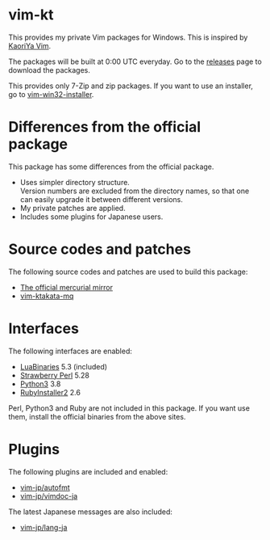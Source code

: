 # vim-kt

This provides my private Vim packages for Windows.
This is inspired by [KaoriYa Vim](https://github.com/koron/vim-kaoriya).

The packages will be built at 0:00 UTC everyday.
Go to the [releases](https://github.com/k-takata/vim-kt/releases) page to download the packages.

This provides only 7-Zip and zip packages. If you want to use an installer, go to [vim-win32-installer](https://github.com/vim/vim-win32-installer).

# Differences from the official package

This package has some differences from the official package.

* Uses simpler directory structure.  
  Version numbers are excluded from the directory names, so that one can easily upgrade it between different versions.
* My private patches are applied.
* Includes some plugins for Japanese users.

# Source codes and patches

The following source codes and patches are used to build this package:

* [The official mercurial mirror](https://hg.osdn.net/view/vim/vim)
* [vim-ktakata-mq](https://osdn.net/users/k_takata/pf/vim-ktakata-mq/wiki/FrontPage)

# Interfaces

The following interfaces are enabled:

* [LuaBinaries](http://luabinaries.sourceforge.net/download.html) 5.3 (included)
* [Strawberry Perl](http://strawberryperl.com/) 5.28
* [Python3](https://www.python.org/downloads/) 3.8
* [RubyInstaller2](https://rubyinstaller.org/downloads/) 2.6

Perl, Python3 and Ruby are not included in this package. If you want use them, install the official binaries from the above sites.

# Plugins

The following plugins are included and enabled:

* [vim-jp/autofmt](https://github.com/vim-jp/autofmt)
* [vim-jp/vimdoc-ja](https://github.com/vim-jp/vimdoc-ja)

The latest Japanese messages are also included:

* [vim-jp/lang-ja](https://github.com/vim-jp/lang-ja)
